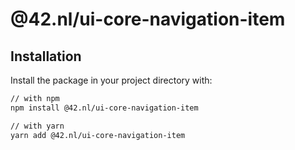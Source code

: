 # @42.nl/ui-core-navigation-item

## Installation

Install the package in your project directory with:

```sh
// with npm
npm install @42.nl/ui-core-navigation-item

// with yarn
yarn add @42.nl/ui-core-navigation-item
```

